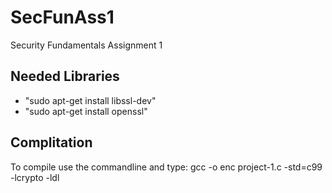 # SecFunAss1
Security Fundamentals Assignment 1

## Needed Libraries
 - "sudo apt-get install libssl-dev"
 - "sudo apt-get install openssl"

## Complitation
To compile use the commandline and type: gcc -o enc project-1.c -std=c99 -lcrypto -ldl
